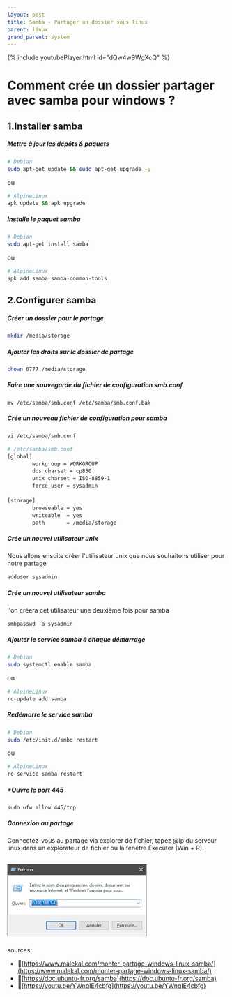 ```yaml
---
layout: post
title: Samba - Partager un dossier sous linux
parent: linux
grand_parent: system
---
```


{% include youtubePlayer.html id="dQw4w9WgXcQ" %}

# Comment crée un dossier partager avec samba pour windows ?
## 1.Installer samba
##### Mettre à jour les dépôts & paquets
```bash
# Debian
sudo apt-get update && sudo apt-get upgrade -y
```
ou
```bash
# AlpineLinux
apk update && apk upgrade
```

##### Installe le paquet samba
```bash
# Debian
sudo apt-get install samba
```
ou
```bash
# AlpineLinux
apk add samba samba-common-tools
```

## 2.Configurer samba
##### Créer un dossier pour le partage
```bash
mkdir /media/storage
```

##### Ajouter les droits sur le dossier de partage
```bash
chown 0777 /media/storage
```

##### Faire une sauvegarde du fichier de configuration **smb.conf**
```
mv /etc/samba/smb.conf /etc/samba/smb.conf.bak
```

##### Crée un nouveau fichier de configuration pour samba
```
vi /etc/samba/smb.conf
```
```bash
# /etc/samba/smb.conf
[global]
        workgroup = WORKGROUP
        dos charset = cp850
        unix charset = ISO-8859-1
        force user = sysadmin

[storage]
        browseable = yes
        writeable  = yes
        path       = /media/storage

```

##### Crée un nouvel utilisateur unix
Nous allons ensuite créer l'utilisateur unix que nous souhaitons utiliser pour notre partage
```bash
adduser sysadmin
```

##### Crée un nouvel utilisateur samba
l'on créera cet utilisateur une deuxième fois pour samba
```
smbpasswd -a sysadmin
```

#####  Ajouter le service samba à chaque démarrage
```bash
# Debian
sudo systemctl enable samba
```
ou
```bash
# AlpineLinux
rc-update add samba
```

##### Redémarre le service samba
```bash
# Debian
sudo /etc/init.d/smbd restart
```
ou
```bash
# AlpineLinux
rc-service samba restart
```

#####  *Ouvre le port 445
```
sudo ufw allow 445/tcp
```

##### Connexion au partage
Connectez-vous au partage via explorer de fichier, tapez @ip du serveur linux dans un explorateur de fichier ou la fenétre Exécuter (Win + R).

![localImage](/assets/images/20231031_WindowsExecuteIpServer.webp) 
---
sources:
- 📝[https://www.malekal.com/monter-partage-windows-linux-samba/](https://www.malekal.com/monter-partage-windows-linux-samba/)
- 📝[https://doc.ubuntu-fr.org/samba](https://doc.ubuntu-fr.org/samba)
- 📝[https://youtu.be/YWnqIE4cbfg](https://youtu.be/YWnqIE4cbfg)
